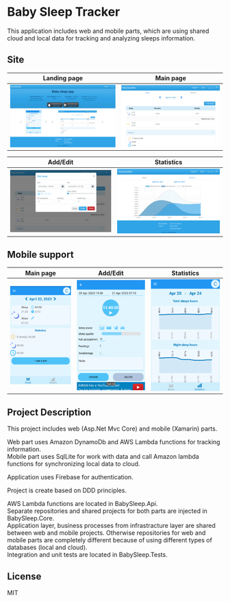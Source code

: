 # Baby Sleep Tracker

This application includes web and mobile parts, which are using shared cloud and local data for tracking and analyzing sleeps information.

## Site
| Landing page | Main page |
| :----: | :----: |
| ![](/images/demo/landing-page.png) | ![](/images/demo/web-main.png) |

| Add/Edit | Statistics |
| :----: | :----: |
| ![](/images/demo/web-edit.png) | ![](/images/demo/web-stat.png) |


## Mobile support

| Main page | Add/Edit | Statistics |
| :----: | :----: | :----: |
| ![](/images/demo/mob-main.png) | ![](/images/demo/mob-edit.png) | ![](/images/demo/mob-stat.png) |

## Project Description
<p>
This project includes web (Asp.Net Mvc Core) and mobile (Xamarin) parts.
</p>
<p>
Web part uses Amazon DynamoDb and AWS Lambda functions for tracking information.
<br/>
Mobile part uses SqlLite for work with data and call Amazon lambda functions for synchronizing local data to cloud.
</p>
<p>
Application uses Firebase for authentication.
</p>
<p>
Project is create based on DDD principles.
</p>
<p>
AWS Lambda functions are located in BabySleep.Api.
<br/>
Separate repositories and shared projects for both parts are injected in BabySleep.Core.
<br/>
Application layer, business processes from infrastracture layer are shared between web and mobile projects. Otherwise repositories for web and mobile parts are completely different because of using different types of databases (local and cloud).
<br/>
Integration and unit tests are located in BabySleep.Tests.
</p>

## License
MIT

